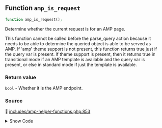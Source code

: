 ## Function `amp_is_request`

```php
function amp_is_request();
```

Determine whether the current request is for an AMP page.

This function cannot be called before the parse_query action because it needs to be able to determine the queried object is able to be served as AMP. If &#039;amp&#039; theme support is not present, this function returns true just if the query var is present. If theme support is present, then it returns true in transitional mode if an AMP template is available and the query var is present, or else in standard mode if just the template is available.

### Return value

`bool` - Whether it is the AMP endpoint.

### Source

:link: [includes/amp-helper-functions.php:853](../../includes/amp-helper-functions.php#L853-L886)

<details>
<summary>Show Code</summary>

```php
function amp_is_request() {
	global $wp_query;

	if ( AMP_Validation_Manager::$is_validate_request ) {
		return true;
	}

	$is_amp_url = (
		amp_is_canonical()
		||
		isset( $_GET[ amp_get_slug() ] ) // phpcs:ignore WordPress.Security.NonceVerification.Recommended
		||
		(
			$wp_query instanceof WP_Query
			&&
			false !== $wp_query->get( amp_get_slug(), false )
		)
	);

	// If AMP is not available, then it's definitely not an AMP endpoint.
	if ( ! amp_is_available() ) {
		// But, if WP_Query was not available yet, then we will just assume the query is supported since at this point we do
		// know either that the site is in Standard mode or the URL was requested with the AMP query var. This can still
		// produce an undesired result when a Standard mode site has a post that opts out of AMP, but this issue will
		// have been flagged via _doing_it_wrong() in amp_is_available() above.
		if ( ! did_action( 'wp' ) || ! $wp_query instanceof WP_Query ) {
			return $is_amp_url && AMP_Options_Manager::get_option( Option::ALL_TEMPLATES_SUPPORTED );
		}

		return false;
	}

	return $is_amp_url;
}
```

</details>
